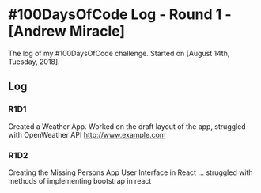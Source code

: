 # #100DaysOfCode Log - Round 1 - [Andrew Miracle]

The log of my #100DaysOfCode challenge. Started on [August 14th, Tuesday, 2018].

## Log


### R1D1 
Created a Weather App. Worked on the draft layout of the app, struggled with OpenWeather API http://www.example.com

### R1D2
Creating the Missing Persons App User Interface in React ... struggled with methods of implementing bootstrap in react

